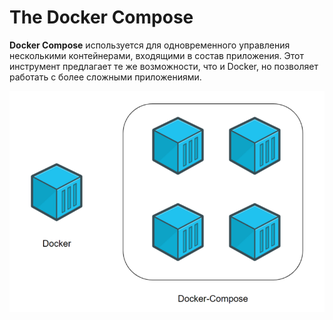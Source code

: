 # The Docker Compose

**Docker Compose** используется для одновременного управления несколькими контейнерами, входящими
в состав приложения. Этот инструмент предлагает те же возможности, что и Docker, но позволяет
работать с более сложными приложениями.

[![](../../images/85948940715022ca196b8ad6f1e810d0.png)](../../images/85948940715022ca196b8ad6f1e810d0.png)
